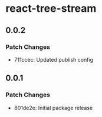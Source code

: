 # react-tree-stream

## 0.0.2

### Patch Changes

- 711ccec: Updated publish config

## 0.0.1

### Patch Changes

- 801de2e: Initial package release
